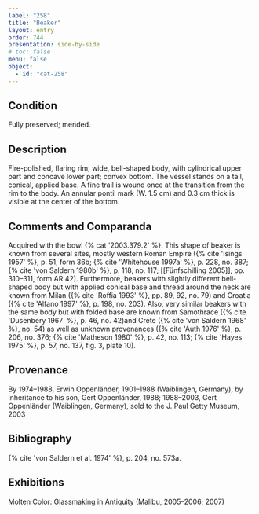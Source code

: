 ```yaml
---
label: "258"
title: "Beaker"
layout: entry
order: 744
presentation: side-by-side
# toc: false
menu: false
object:
  - id: "cat-258"
---
```


## Condition

Fully preserved; mended.

## Description

Fire-polished, flaring rim; wide, bell-shaped body, with cylindrical upper part and concave lower part; convex bottom. The vessel stands on a tall, conical, applied base. A fine trail is wound once at the transition from the rim to the body. An annular pontil mark (W. 1.5 cm) and 0.3 cm thick is visible at the center of the bottom.

## Comments and Comparanda

Acquired with the bowl {% cat '2003.379.2' %}. This shape of beaker is known from several sites, mostly western Roman Empire ({% cite 'Isings 1957' %}, p. 51, form 36b; {% cite 'Whitehouse 1997a' %}, p. 228, no. 387; {% cite 'von Saldern 1980b' %}, p. 118, no. 117; [[Fünfschilling 2005]], pp. 310–311, form AR 42). Furthermore, beakers with slightly different bell-shaped body but with applied conical base and thread around the neck are known from Milan ({% cite 'Roffia 1993' %}, pp. 89, 92, no. 79) and Croatia ({% cite 'Alfano 1997' %}, p. 198, no. 203). Also, very similar beakers with the same body but with folded base are known from Samothrace ({% cite 'Dusenbery 1967' %}, p. 46, no. 42)and Crete ({% cite 'von Saldern 1968' %}, no. 54) as well as unknown provenances ({% cite 'Auth 1976' %}, p. 206, no. 376; {% cite 'Matheson 1980' %}, p. 42, no. 113; {% cite 'Hayes 1975' %}, p. 57, no. 137, fig. 3, plate 10).

## Provenance

By 1974–1988, Erwin Oppenländer, 1901–1988 (Waiblingen, Germany), by inheritance to his son, Gert Oppenländer, 1988; 1988–2003, Gert Oppenländer (Waiblingen, Germany), sold to the J. Paul Getty Museum, 2003

## Bibliography

{% cite 'von Saldern et al. 1974' %}, p. 204, no. 573a.

## Exhibitions

Molten Color: Glassmaking in Antiquity (Malibu, 2005–2006; 2007)
